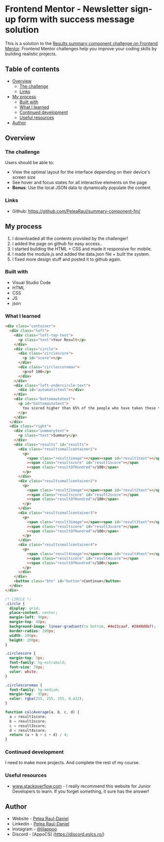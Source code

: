# Frontend Mentor - Newsletter sign-up form with success message solution

This is a solution to the [Results summary component challenge on Frontend Mentor](https://www.frontendmentor.io/challenges/results-summary-component-CE_K6s0maV). Frontend Mentor challenges help you improve your coding skills by building realistic projects. 

## Table of contents

- [Overview](#overview)
  - [The challenge](#the-challenge)
  - [Links](#links)
- [My process](#my-process)
  - [Built with](#built-with)
  - [What I learned](#what-i-learned)
  - [Continued development](#continued-development)
  - [Useful resources](#useful-resources)
- [Author](#author)

## Overview

### The challenge

Users should be able to:

- View the optimal layout for the interface depending on their device's screen size
- See hover and focus states for all interactive elements on the page
- **Bonus**: Use the local JSON data to dynamically populate the content

### Links

- Github: https://github.com/PeleaRaul/summary-component-fm/

## My process

1. I downloaded all the contents provided by the challenger!
2. I added the page on github for easy access..
3. I started building the HTML + CSS and made it responsive for mobile.
4. I made the module.js and added the data.json file + built the system.
5. I fixed more design stuff and posted it to github again.

### Built with

- Visual Studio Code
- HTML
- CSS
- JS
- json

### What I learned

```html
<div class="container">
  <div class="left">
    <div class="left-top-text">
      <p class="text">Your Result</p>
    </div>
    <div class="circle">
      <div class="circlescore">
        <p id="score"></p>
      </div>
      <div class="circlescoremax">
        <p>of 100</p>
      </div>
    </div>
    <div class="left-undercircle-text">
      <div id="automatictext"></div>
    </div>
    <div class="bottomautotext">
      <p id="bottomautotext">
        You scored higher than 65% of the people who have taken these tests.
      </p>
    </div>
  </div>
  <div class="right">
    <div class="summarytext">
      <p class="text">Summary</p>
    </div>
    <div class="results" id="results">
      <div class="resultssmallcontainer1">
        <p>
          <span class="result1image"></span><span id="result1text"></span
          ><span class="resultscore" id="result1score"></span
          ><span class="resultOfHundred">/100</span>
        </p>
      </div>
      <div class="resultssmallcontainer2">
        <p>
          <span class="result2image"></span><span id="result2text"></span
          ><span class="resultscore" id="result2score"></span
          ><span class="resultOfHundred">/100</span>
        </p>
      </div>
      <div class="resultssmallcontainer3">
        <p>
          <span class="result3image"></span><span id="result3text"></span
          ><span class="resultscore" id="result3score"></span
          ><span class="resultOfHundred">/100</span>
        </p>
      </div>
      <div class="resultssmallcontainer4">
        <p>
          <span class="result4image"></span><span id="result4text"></span
          ><span class="resultscore" id="result4score"></span
          ><span class="resultOfHundred">/100</span>
        </p>
      </div>
    </div>
    <button class="btn" id="button">Continue</button>
  </div>
</div>
```

```css
/* CIRCLE */
.circle {
  display: grid;
  place-content: center;
  margin-left: 90px;
  margin-top: 40px;
  background-image: linear-gradient(to bottom, #4e21caaf, #2848d8b7);
  border-radius: 200px;
  width: 200px;
  height: 200px;
}

.circlescore {
  margin-top: 5px;
  font-family: hg-extrabold;
  font-size: 70px;
  color: white;
}

.circlescoremax {
  font-family: hg-medium;
  margin-top: -95px;
  color: rgba(255, 255, 255, 0.432);
}
```

```js
function calcAverage(a, b, c, d) {
  a = result1score;
  b = result2score;
  c = result3score;
  d = result4score;
  return (a + b + c + d) / 4;
}
```

### Continued development

I need to make more projects.
And complete the rest of my course.

### Useful resources

- www.stackoverflow.com - I really recommend this website for Junior Developers to learn. If you forget something, it sure has the answer!

## Author

- Website - [Pelea Raul-Daniel](https://www.eslcs.ro)
- Linkedin - [Pelea Raul-Daniel](https://www.linkedin.com/in/pelearauldaniel/)
- Instagram - [@lilappoo](https://www.instagram.com/lilappoo)
- Discord - [AppoCS] (https://discord.eslcs.ro/)
